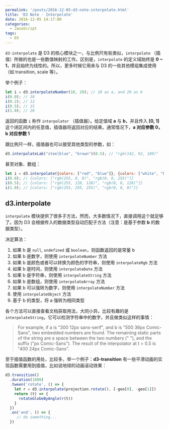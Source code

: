 ```yaml
---
permalink: '/posts/2016-12-05-d3-note-interpolate.html'
title: 'D3 Note - Interpolate'
date: 2016-12-05 14:17:00
categories:
  - JavaScript
tags:
  - D3
---
```


`d3-interpolate` 是 D3 的核心模块之一，与比例尺有些类似，`interpolate` （插值）所做的也是一些数值映射的工作。区别是，`interpolate` 的定义域始终是 **0 ~ 1**，并且始终为线性的。所以，更多时候它用来与 D3 的一些其他模组集成使用（如 transition, scale 等）。

<!-- more -->

举个例子：

```js
let i = d3.interpolateNumber(10, 20); // 10 as a, and 20 as b
i(0.0); // 10
i(0.2); // 12
i(0.5); // 15
i(1.0); // 20
```

返回的函数 `i` 称作 `interpolator` （插值器）。给定值域 **a** 与 **b**，并且传入 **[0, 1]** 这个闭区间内的任意值，插值器将返回对应的结果。通常情况下，**a 对应参数 0，b 对应参数 1**

跟比例尺一样，插值器也可以接受其他类型的参数，如：

```js
d3.interpolateLab("steelblue", "brown")(0.5); // "rgb(142, 92, 109)"
```

甚至对象、数组：

```js
let i = d3.interpolate({colors: ["red", "blue"]}, {colors: ["white", "black"]});
i(0.0); // {colors: ["rgb(255, 0, 0)", "rgb(0, 0, 255)"]}
i(0.5); // {colors: ["rgb(255, 128, 128)", "rgb(0, 0, 128)"]}
i(1.0); // {colors: ["rgb(255, 255, 255)", "rgb(0, 0, 0)"]}
```

## d3.interpolate

`interpolate` 模块提供了很多子方法，然而，大多数情况下，直接调用这个就足够了。因为 D3 会根据传入的数据类型自动匹配子方法（注意：是基于参数 **b** 的数据类型）。

决定算法：

1. 如果 b 是 `null`, `undefined` 或 `boolean`，则函数返回的是常量 b
1. 如果 b 是数字，则使用 `interpolateNumber` 方法
1. 如果 b 是颜色或者可以转换为颜色的字符串，则使用 `interpolateRgb` 方法
1. 如果 b 是时间，则使用 `interpolateDate` 方法
1. 如果 b 是字符串，则使用 `interpolateString` 方法
1. 如果 b 是数组，则使用 `interpolateArray` 方法
1. 如果 b 可以强转为数字，则使用 `interpolateNumber` 方法
1. 使用 `interpolateObject` 方法
1. 基于 b 的类型，将 a 强转为相同类型

各个方法可以直接查看文档获取用法，大同小异。比较有趣的是 `interpolateString`，它可以检测字符串中的数字，并且做类似这样的事情：

> For example, if a is "300 12px sans-serif", and b is "500 36px Comic-Sans", two embedded numbers are found. The remaining static parts of the string are a space between the two numbers (" "), and the suffix ("px Comic-Sans"). The result of the interpolator at t = 0.5 is "400 24px Comic-Sans".

至于插值函数的用处，比较多，举一个例子：**d3-transition** 有一些平滑动画的实现函数需要用到插值，比如说地球的动画滚动效果：

```js
d3.transition()
  .duration(1000)
  .tween('rotate', () => {
    let r = d3.interpolate(projection.rotate(), [-geo[0], -geo[1]])
    return (t) => {
      rotateGlobeByAngle(r(t))
    }
  })
  .on('end', () => {
     // do something...        
  })
```
